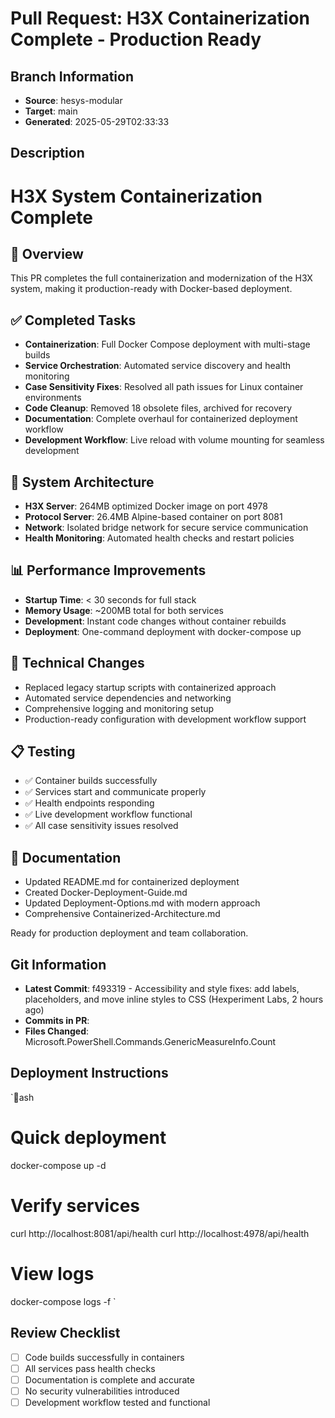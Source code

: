 # Pull Request: H3X Containerization Complete - Production Ready

## Branch Information

- **Source**: hesys-modular
- **Target**: main
- **Generated**: 2025-05-29T02:33:33

## Description

# H3X System Containerization Complete

## 🎯 Overview

This PR completes the full containerization and modernization of the H3X system, making it
production-ready with Docker-based deployment.

## ✅ Completed Tasks

- **Containerization**: Full Docker Compose deployment with multi-stage builds
- **Service Orchestration**: Automated service discovery and health monitoring
- **Case Sensitivity Fixes**: Resolved all path issues for Linux container environments
- **Code Cleanup**: Removed 18 obsolete files, archived for recovery
- **Documentation**: Complete overhaul for containerized deployment workflow
- **Development Workflow**: Live reload with volume mounting for seamless development

## 🚀 System Architecture

- **H3X Server**: 264MB optimized Docker image on port 4978
- **Protocol Server**: 26.4MB Alpine-based container on port 8081
- **Network**: Isolated bridge network for secure service communication
- **Health Monitoring**: Automated health checks and restart policies

## 📊 Performance Improvements

- **Startup Time**: < 30 seconds for full stack
- **Memory Usage**: ~200MB total for both services
- **Development**: Instant code changes without container rebuilds
- **Deployment**: One-command deployment with docker-compose up

## 🔧 Technical Changes

- Replaced legacy startup scripts with containerized approach
- Automated service dependencies and networking
- Comprehensive logging and monitoring setup
- Production-ready configuration with development workflow support

## 📋 Testing

- ✅ Container builds successfully
- ✅ Services start and communicate properly
- ✅ Health endpoints responding
- ✅ Live development workflow functional
- ✅ All case sensitivity issues resolved

## 📖 Documentation

- Updated README.md for containerized deployment
- Created Docker-Deployment-Guide.md
- Updated Deployment-Options.md with modern approach
- Comprehensive Containerized-Architecture.md

Ready for production deployment and team collaboration.

## Git Information

- **Latest Commit**: f493319 - Accessibility and style fixes: add labels, placeholders, and move
  inline styles to CSS (Hexperiment Labs, 2 hours ago)
- **Commits in PR**:
- **Files Changed**: Microsoft.PowerShell.Commands.GenericMeasureInfo.Count

## Deployment Instructions

`ash

# Quick deployment

docker-compose up -d

# Verify services

curl http://localhost:8081/api/health curl http://localhost:4978/api/health

# View logs

docker-compose logs -f `

## Review Checklist

- [ ] Code builds successfully in containers
- [ ] All services pass health checks
- [ ] Documentation is complete and accurate
- [ ] No security vulnerabilities introduced
- [ ] Development workflow tested and functional
